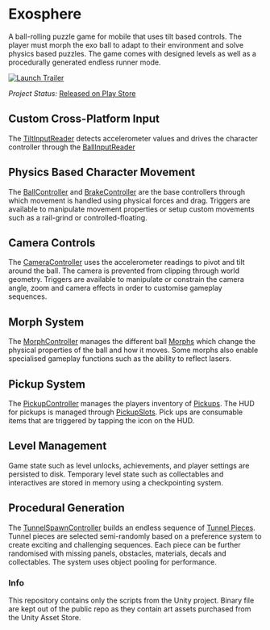 # Exosphere

A ball-rolling puzzle game for mobile that uses tilt based controls. The player must morph the exo ball to adapt to their environment and solve physics based puzzles. The game comes with designed levels as well as a procedurally generated endless runner mode.

[![Launch Trailer](Assets/Screenshots/SelectedShots/CalamityLevelShot.png?raw=true "Launch Trailer")](https://www.youtube.com/watch?v=v6KqbtJ24PE)

*Project Status:* [Released on Play Store](https://play.google.com/store/apps/details?id=trotterj.ExoSphere)

## Custom Cross-Platform Input
The [TiltInputReader](Assets/Scripts/Input/AmazeballTiltInput.cs) detects accelerometer values and drives the character controller through the [BallInputReader](Assets/Scripts/Ball/BallInputReader.cs)

## Physics Based Character Movement
The [BallController](Assets/Scripts/Ball/BallController.cs) and [BrakeController](Assets/Scripts/Ball/BrakeController.cs) are the base controllers through which movement is handled using physical forces and drag. Triggers are available to manipulate movement properties or setup custom movements such as a rail-grind or controlled-floating.

## Camera Controls
The [CameraController](Assets/Scripts/Camera/AmazeballCam.cs) uses the accelerometer readings to pivot and tilt around the ball. The camera is prevented from clipping through world geometry. Triggers are available to manipulate or constrain the camera angle, zoom and camera effects in order to customise gameplay sequences.

## Morph System
The [MorphController](Assets/Scripts/Transform/TransformController.cs) manages the different ball [Morphs](Assets/Scripts/Transfrom/BallTransform.cs) which change the physical properties of the ball and how it moves. Some morphs also enable specialised gameplay functions such as the ability to reflect lasers.

## Pickup System
The [PickupController](Assets/Scripts/Pickups/PickupController.cs) manages the players inventory of [Pickups](Assets/Scripts/Pickups/Pickup.cs). The HUD for pickups is managed through [PickupSlots](Assets/Scripts/Pickups/PickupSlot.cs). Pick ups are consumable items that are triggered by tapping the icon on the HUD.

## Level Management
Game state such as level unlocks, achievements, and player settings are persisted to disk. Temporary level state such as collectables and interactives are stored in memory using a checkpointing system.

## Procedural Generation
The [TunnelSpawnController](Assets/Scripts/Tunnel/TunnelSpawnController.cs) builds an endless sequence of [Tunnel Pieces](Assets/Scripts/Tunnel/TunnelPiece.cs). Tunnel pieces are selected semi-randomly based on a preference system to create exciting and challenging sequences. Each piece can be further randomised with missing panels, obstacles, materials, decals and collectables. The system uses object pooling for performance.

### Info
This repository contains only the scripts from the Unity project. Binary file are kept out of the public repo as they contain art assets purchased from the Unity Asset Store.
